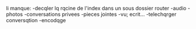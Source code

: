 li manque:
-decqler lq rqcine de l'index dans un sous dossier router
-audio
-photos
-conversations privees
-pieces jointes
-vu; ecrit...
-telechqrger conversqtion
-encodqge
